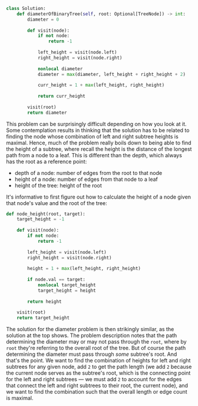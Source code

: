 ```python
class Solution:
    def diameterOfBinaryTree(self, root: Optional[TreeNode]) -> int:
        diameter = 0
        
        def visit(node):
            if not node:
                return -1
            
            left_height = visit(node.left)
            right_height = visit(node.right)
            
            nonlocal diameter
            diameter = max(diameter, left_height + right_height + 2)
            
            curr_height = 1 + max(left_height, right_height)
            
            return curr_height
        
        visit(root)
        return diameter
```

This problem can be surprisingly difficult depending on how you look at it. Some contemplation results in thinking that the solution has to be related to finding the node whose combination of left and right subtree heights is maximal. Hence, much of the problem really boils down to being able to find the height of a subtree, where recall the height is the distance of the longest path from a node to a leaf. This is different than the depth, which always has the root as a reference point:

- depth of a node: number of edges from the root to that node
- height of a node: number of edges from that node to a leaf
- height of the tree: height of the root

It's informative to first figure out how to calculate the height of a node given that node's value and the root of the tree:

```python
def node_height(root, target):
    target_height = -1
    
    def visit(node):
        if not node:
            return -1
        
        left_height = visit(node.left)
        right_height = visit(node.right)
        
        height = 1 + max(left_height, right_height)
        
        if node.val == target:
            nonlocal target_height
            target_height = height
        
        return height
    
    visit(root)
    return target_height
```

The solution for the diameter problem is then strikingly similar, as the solution at the top shows. The problem description notes that the path determining the diameter may or may not pass through the `root`, where by `root` they're referring to the overall root of the tree. But of course the path determining the diameter must pass through *some* subtree's root. And that's the point. We want to find the combination of heights for left and right subtrees for any given node, add `2` to get the path length (we add `2` because the current node serves as the subtree's root, which is the connecting point for the left and right subtrees &#8212; we must add `2` to account for the edges that connect the left and right subtrees to their root, the current node), and we want to find the combination such that the overall length or edge count is maximal.